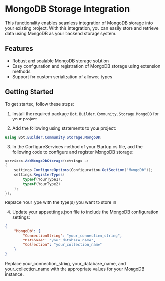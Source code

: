 # MongoDB Storage Integration

This functionality enables seamless integration of MongoDB storage into your existing project. With this integration, you can easily store and retrieve data using MongoDB as your backend storage system.

## Features
- Robust and scalable MongoDB storage solution
- Easy configuration and registration of MongoDB storage using extension methods
- Support for custom serialization of allowed types

## Getting Started

To get started, follow these steps:

1. Install the required package `Bot.Builder.Community.Storage.MongoDB` for your project


2. Add the following using statements to your project:
```csharp
using Bot.Builder.Community.Storage.MongoDB;
```

3. In the ConfigureServices method of your Startup.cs file, add the following code to configure and register MongoDB storage:
```csharp
services.AddMongoDbStorage(settings =>
{
    settings.ConfigureOptions(Configuration.GetSection("MongoDb"));
    settings.RegisterTypes(
        typeof(YourType1),
        typeof(YourType2)
    );
});
```
Replace YourType with the type(s) you want to store in 

4. Update your appsettings.json file to include the MongoDB configuration settings:

```json
{
    "MongoDb": {
        "ConnectionString": "your_connection_string",
        "Database": "your_database_name",
        "Collection": "your_collection_name"
    }
}
```
Replace your_connection_string, your_database_name, and your_collection_name with the appropriate values for your MongoDB instance.